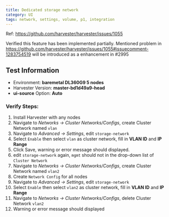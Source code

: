 ```yaml
---
title: Dedicated storage network
category: UI
tags: network, settings, volume, p1, integration
---
```

Ref: https://github.com/harvester/harvester/issues/1055

Verified this feature has been implemented partially.
Mentioned problem in https://github.com/harvester/harvester/issues/1055#issuecomment-1283754519 will be introduced as a enhancement in #2995


Test Information
----
* Environment: **baremetal DL360G9 5 nodes**
* Harvester Version: **master-bd1d49a9-head**
* **ui-source** Option: **Auto**

### Verify Steps:
1. Install Harvester with any nodes
1. Navigate to _Networks -> Cluster Networks/Configs_, create Cluster Network named `vlan`
1. Navigate to _Advanced -> Settings_, edit `storage-network`
1. Select `Enable` then select `vlan` as cluster network, fill in **VLAN ID** and **IP Range**
1. Click Save, warning or error message should displayed.
1. edit `storage-network` again, `mgmt` should not in the drop-down list of `Cluster Network`
1. Navigate to _Networks -> Cluster Networks/Configs_, create Cluster Network named `vlan2`
1. Create `Network Config` for all nodes
1. Navigate to _Advanced -> Settings_, edit `storage-network`
1. Select `Enable` then select `vlan2` as cluster network, fill in **VLAN ID** and **IP Range**
1. Navigate to _Networks -> Cluster Networks/Configs_, delete Cluster Network `vlan2`
1. Warning or error message should displayed
